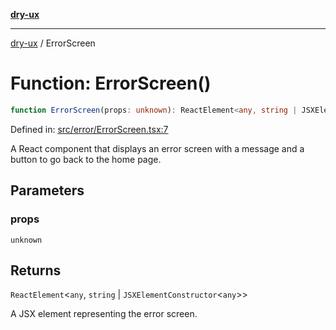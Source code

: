 [**dry-ux**](../README.md)

***

[dry-ux](../README.md) / ErrorScreen

# Function: ErrorScreen()

```ts
function ErrorScreen(props: unknown): ReactElement<any, string | JSXElementConstructor<any>>
```

Defined in: [src/error/ErrorScreen.tsx:7](https://github.com/navedr/dry-ux/blob/2307d10e08d1eae1fe225a5cfa75f0bf24715180/src/error/ErrorScreen.tsx#L7)

A React component that displays an error screen with a message and a button to go back to the home page.

## Parameters

### props

`unknown`

## Returns

`ReactElement`\<`any`, `string` \| `JSXElementConstructor`\<`any`\>\>

A JSX element representing the error screen.

